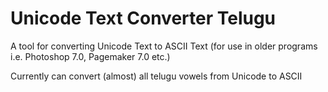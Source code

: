 # Unicode Text Converter Telugu

A tool for converting Unicode Text to ASCII Text (for use in older programs i.e. Photoshop 7.0, Pagemaker 7.0 etc.)

Currently can convert (almost) all telugu vowels from Unicode to ASCII
